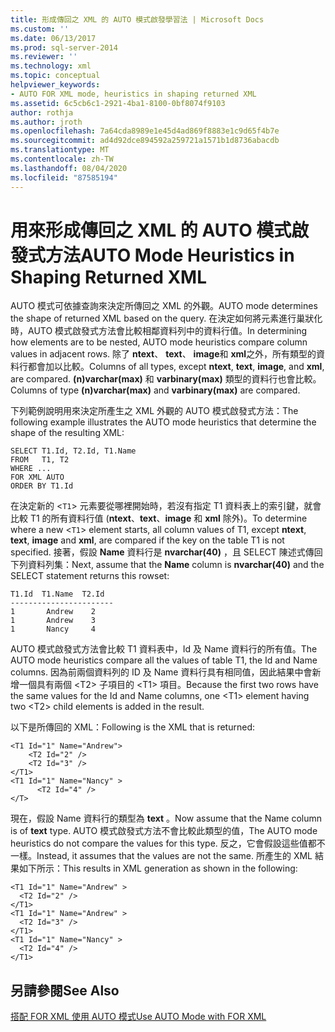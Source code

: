 ```yaml
---
title: 形成傳回之 XML 的 AUTO 模式啟發學習法 | Microsoft Docs
ms.custom: ''
ms.date: 06/13/2017
ms.prod: sql-server-2014
ms.reviewer: ''
ms.technology: xml
ms.topic: conceptual
helpviewer_keywords:
- AUTO FOR XML mode, heuristics in shaping returned XML
ms.assetid: 6c5cb6c1-2921-4ba1-8100-0bf8074f9103
author: rothja
ms.author: jroth
ms.openlocfilehash: 7a64cda8989e1e45d4ad869f8883e1c9d65f4b7e
ms.sourcegitcommit: ad4d92dce894592a259721a1571b1d8736abacdb
ms.translationtype: MT
ms.contentlocale: zh-TW
ms.lasthandoff: 08/04/2020
ms.locfileid: "87585194"
---
```

# <a name="auto-mode-heuristics-in-shaping-returned-xml"></a><span data-ttu-id="a8017-102">用來形成傳回之 XML 的 AUTO 模式啟發式方法</span><span class="sxs-lookup"><span data-stu-id="a8017-102">AUTO Mode Heuristics in Shaping Returned XML</span></span>
  <span data-ttu-id="a8017-103">AUTO 模式可依據查詢來決定所傳回之 XML 的外觀。</span><span class="sxs-lookup"><span data-stu-id="a8017-103">AUTO mode determines the shape of returned XML based on the query.</span></span> <span data-ttu-id="a8017-104">在決定如何將元素進行巢狀化時，AUTO 模式啟發式方法會比較相鄰資料列中的資料行值。</span><span class="sxs-lookup"><span data-stu-id="a8017-104">In determining how elements are to be nested, AUTO mode heuristics compare column values in adjacent rows.</span></span> <span data-ttu-id="a8017-105">除了 **ntext**、 **text**、 **image**和 **xml**之外，所有類型的資料行都會加以比較。</span><span class="sxs-lookup"><span data-stu-id="a8017-105">Columns of all types, except **ntext**, **text**, **image**, and **xml**, are compared.</span></span> <span data-ttu-id="a8017-106">**(n)varchar(max)** 和 **varbinary(max)** 類型的資料行也會比較。</span><span class="sxs-lookup"><span data-stu-id="a8017-106">Columns of type **(n)varchar(max)** and **varbinary(max)** are compared.</span></span>  
  
 <span data-ttu-id="a8017-107">下列範例說明用來決定所產生之 XML 外觀的 AUTO 模式啟發式方法：</span><span class="sxs-lookup"><span data-stu-id="a8017-107">The following example illustrates the AUTO mode heuristics that determine the shape of the resulting XML:</span></span>  
  
```  
SELECT T1.Id, T2.Id, T1.Name  
FROM   T1, T2  
WHERE ...  
FOR XML AUTO  
ORDER BY T1.Id  
```  
  
 <span data-ttu-id="a8017-108">在決定新的 <`T1`> 元素要從哪裡開始時，若沒有指定 T1 資料表上的索引鍵，就會比較 T1 的所有資料行值 (**ntext**、**text**、**image** 和 **xml** 除外)。</span><span class="sxs-lookup"><span data-stu-id="a8017-108">To determine where a new <`T1`> element starts, all column values of T1, except **ntext**, **text**, **image** and **xml**, are compared if the key on the table T1 is not specified.</span></span> <span data-ttu-id="a8017-109">接著，假設 **Name** 資料行是 **nvarchar(40)** ，且 SELECT 陳述式傳回下列資料列集：</span><span class="sxs-lookup"><span data-stu-id="a8017-109">Next, assume that the **Name** column is **nvarchar(40)** and the SELECT statement returns this rowset:</span></span>  
  
```  
T1.Id  T1.Name  T2.Id  
-----------------------  
1       Andrew    2  
1       Andrew    3  
1       Nancy     4  
```  
  
 <span data-ttu-id="a8017-110">AUTO 模式啟發式方法會比較 T1 資料表中，Id 及 Name 資料行的所有值。</span><span class="sxs-lookup"><span data-stu-id="a8017-110">The AUTO mode heuristics compare all the values of table T1, the Id and Name columns.</span></span> <span data-ttu-id="a8017-111">因為前兩個資料列的 ID 及 Name 資料行具有相同值，因此結果中會新增一個具有兩個 \<T2> 子項目的 \<T1> 項目。</span><span class="sxs-lookup"><span data-stu-id="a8017-111">Because the first two rows have the same values for the Id and Name columns, one \<T1> element having two \<T2> child elements is added in the result.</span></span>  
  
 <span data-ttu-id="a8017-112">以下是所傳回的 XML：</span><span class="sxs-lookup"><span data-stu-id="a8017-112">Following is the XML that is returned:</span></span>  
  
```  
<T1 Id="1" Name="Andrew">  
    <T2 Id="2" />  
    <T2 Id="3" />  
</T1>  
<T1 Id="1" Name="Nancy" >  
      <T2 Id="4" />  
</T>  
```  
  
 <span data-ttu-id="a8017-113">現在，假設 Name 資料行的類型為 **text** 。</span><span class="sxs-lookup"><span data-stu-id="a8017-113">Now assume that the Name column is of **text** type.</span></span> <span data-ttu-id="a8017-114">AUTO 模式啟發式方法不會比較此類型的值，</span><span class="sxs-lookup"><span data-stu-id="a8017-114">The AUTO mode heuristics do not compare the values for this type.</span></span> <span data-ttu-id="a8017-115">反之，它會假設這些值都不一樣。</span><span class="sxs-lookup"><span data-stu-id="a8017-115">Instead, it assumes that the values are not the same.</span></span> <span data-ttu-id="a8017-116">所產生的 XML 結果如下所示：</span><span class="sxs-lookup"><span data-stu-id="a8017-116">This results in XML generation as shown in the following:</span></span>  
  
```  
<T1 Id="1" Name="Andrew" >  
  <T2 Id="2" />  
</T1>  
<T1 Id="1" Name="Andrew" >  
  <T2 Id="3" />  
</T1>  
<T1 Id="1" Name="Nancy" >  
  <T2 Id="4" />  
</T1>  
```  
  
## <a name="see-also"></a><span data-ttu-id="a8017-117">另請參閱</span><span class="sxs-lookup"><span data-stu-id="a8017-117">See Also</span></span>  
 [<span data-ttu-id="a8017-118">搭配 FOR XML 使用 AUTO 模式</span><span class="sxs-lookup"><span data-stu-id="a8017-118">Use AUTO Mode with FOR XML</span></span>](use-auto-mode-with-for-xml.md)  
  
  
